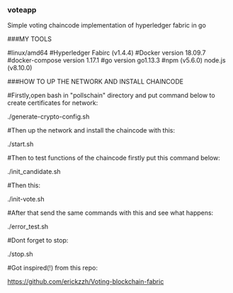 ### voteapp
Simple voting chaincode implementation of hyperledger fabric in go


###MY TOOLS

#linux/amd64
#Hyperledger Fabirc (v1.4.4)
#Docker version 18.09.7
#docker-compose version 1.17.1
#go version go1.13.3 
#npm (v5.6.0) node.js (v8.10.0)

###HOW TO UP THE NETWORK AND INSTALL CHAINCODE

#Firstly,open bash in "pollschain" directory and put command below to create certificates for network:

./generate-crypto-config.sh

#Then up the network and install the chaincode with this:

./start.sh

#Then to test functions of the chaincode firstly put this command below:

./init_candidate.sh

#Then this:

./init-vote.sh

#After that send the same commands with this and see what happens:

./error_test.sh


#Dont forget to stop:

./stop.sh


#Got inspired(!) from this repo:

https://github.com/erickzzh/Voting-blockchain-fabric
